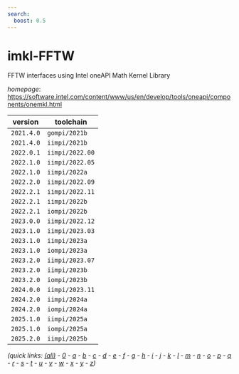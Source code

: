 ```yaml
---
search:
  boost: 0.5
---
```

# imkl-FFTW

FFTW interfaces using Intel oneAPI Math Kernel Library

*homepage*: <https://software.intel.com/content/www/us/en/develop/tools/oneapi/components/onemkl.html>

version | toolchain
--------|----------
``2021.4.0`` | ``gompi/2021b``
``2021.4.0`` | ``iimpi/2021b``
``2022.0.1`` | ``iimpi/2022.00``
``2022.1.0`` | ``iimpi/2022.05``
``2022.1.0`` | ``iimpi/2022a``
``2022.2.0`` | ``iimpi/2022.09``
``2022.2.1`` | ``iimpi/2022.11``
``2022.2.1`` | ``iimpi/2022b``
``2022.2.1`` | ``iompi/2022b``
``2023.0.0`` | ``iimpi/2022.12``
``2023.1.0`` | ``iimpi/2023.03``
``2023.1.0`` | ``iimpi/2023a``
``2023.1.0`` | ``iompi/2023a``
``2023.2.0`` | ``iimpi/2023.07``
``2023.2.0`` | ``iimpi/2023b``
``2023.2.0`` | ``iompi/2023b``
``2024.0.0`` | ``iimpi/2023.11``
``2024.2.0`` | ``iimpi/2024a``
``2024.2.0`` | ``iompi/2024a``
``2025.1.0`` | ``iimpi/2025a``
``2025.1.0`` | ``iompi/2025a``
``2025.2.0`` | ``iimpi/2025b``


*(quick links: [(all)](../index.md) - [0](../0/index.md) - [a](../a/index.md) - [b](../b/index.md) - [c](../c/index.md) - [d](../d/index.md) - [e](../e/index.md) - [f](../f/index.md) - [g](../g/index.md) - [h](../h/index.md) - [i](../i/index.md) - [j](../j/index.md) - [k](../k/index.md) - [l](../l/index.md) - [m](../m/index.md) - [n](../n/index.md) - [o](../o/index.md) - [p](../p/index.md) - [q](../q/index.md) - [r](../r/index.md) - [s](../s/index.md) - [t](../t/index.md) - [u](../u/index.md) - [v](../v/index.md) - [w](../w/index.md) - [x](../x/index.md) - [y](../y/index.md) - [z](../z/index.md))*

